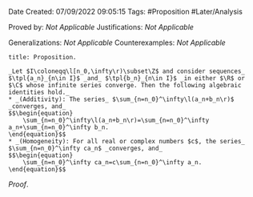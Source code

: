 <div class="topSpace"></div>

Date Created: 07/09/2022 09:05:15
Tags: #Proposition #Later/Analysis

Proved by: _Not Applicable_
Justifications: _Not Applicable_

Generalizations: _Not Applicable_
Counterexamples: _Not Applicable_

``` ad-Proposition
title: Proposition.

_Let $I\coloneqq\l[n_0,\infty\r)\subset\Z$ and consider sequences_ $\tpl{a_n}_{n\in I}$ _and_ $\tpl{b_n}_{n\in I}$ _in either $\R$ or $\C$ whose infinite series converge. Then the following algebraic identities hold._
* _(Additivity): The series_ $\sum_{n=n_0}^\infty\l(a_n+b_n\r)$ _converges, and_
$$\begin{equation}
    \sum_{n=n_0}^\infty\l(a_n+b_n\r)=\sum_{n=n_0}^\infty a_n+\sum_{n=n_0}^\infty b_n.
\end{equation}$$
* _(Homogeneity): For all real or complex numbers $c$, the series_ $\sum_{n=n_0}^\infty ca_n$ _converges, and_
$$\begin{equation}
    \sum_{n=n_0}^\infty ca_n=c\sum_{n=n_0}^\infty a_n.
\end{equation}$$

```

_Proof_. 
